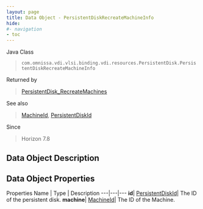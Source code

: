 ```yaml
---
layout: page
title: Data Object - PersistentDiskRecreateMachineInfo
hide:
#- navigation
- toc
---
```






Java Class
> `com.omnissa.vdi.vlsi.binding.vdi.resources.PersistentDisk.PersistentDiskRecreateMachineInfo`

Returned by
> [PersistentDisk_RecreateMachines](vdi.resources.PersistentDisk.md#recreateMachines)

See also
> [MachineId](vdi.entity.MachineId.md), [PersistentDiskId](vdi.entity.PersistentDiskId.md)

Since
> Horizon 7.8


## Data Object Description

## Data Object Properties
Properties
Name |  Type |  Description
---|---|---
**id**| [PersistentDiskId](vdi.entity.PersistentDiskId.md)|  The ID of the persistent disk.
**machine**| [MachineId](vdi.entity.MachineId.md)|  The ID of the Machine.


 

